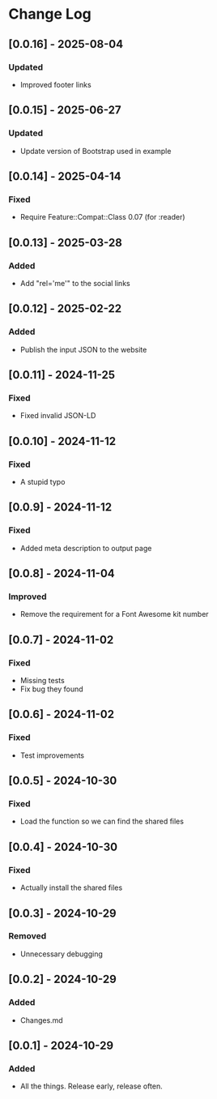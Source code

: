 # Change Log

## [0.0.16] - 2025-08-04

### Updated

- Improved footer links

## [0.0.15] - 2025-06-27

### Updated

- Update version of Bootstrap used in example

## [0.0.14] - 2025-04-14

### Fixed

- Require Feature::Compat::Class 0.07 (for :reader)

## [0.0.13] - 2025-03-28

### Added

- Add "rel='me'" to the social links

## [0.0.12] - 2025-02-22

### Added

- Publish the input JSON to the website

## [0.0.11] - 2024-11-25

### Fixed

- Fixed invalid JSON-LD

## [0.0.10] - 2024-11-12

### Fixed

- A stupid typo

## [0.0.9] - 2024-11-12

### Fixed

- Added meta description to output page

## [0.0.8] - 2024-11-04

### Improved

- Remove the requirement for a Font Awesome kit number

## [0.0.7] - 2024-11-02

### Fixed

- Missing tests
- Fix bug they found

## [0.0.6] - 2024-11-02

### Fixed

- Test improvements

## [0.0.5] - 2024-10-30

### Fixed

- Load the function so we can find the shared files

## [0.0.4] - 2024-10-30

### Fixed

- Actually install the shared files

## [0.0.3] - 2024-10-29

### Removed

- Unnecessary debugging

## [0.0.2] - 2024-10-29

### Added

- Changes.md

## [0.0.1] - 2024-10-29
 
### Added
 
- All the things. Release early, release often.
